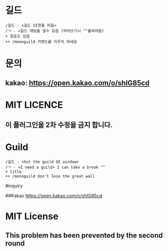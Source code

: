 # 길드
```
/길드 - <길드 UI창을 띄움>
/ㄱ - <길드 채팅을 쓸수 있음 (띄어쓰기시 ""붙여야됨)
+ 칭호도 있음
++ /monoguild 커맨드를 지우지 마세요
```
# 문의

## kakao: https://open.kakao.com/o/shIG85cd

# MIT LICENCE

## 이 플러그인을 2차 수정을 금지 합니다.

# Guild
```
/길드 - <hut the guild UI window>
/ㄱ - <I need a guild> I can take a break ""
+ title
++ /monoguild don't lose the great wall
```
#inquiry

##Kakao https://open.kakao.com/o/shIG85cd

# MIT License

## This problem has been prevented by the second round
